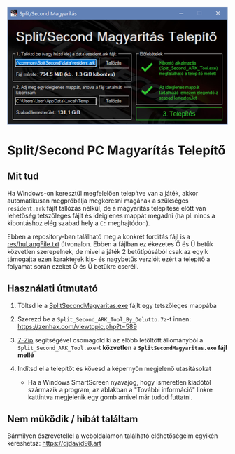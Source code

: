 ![Telepítő ablak](res/screenshot.png)
# Split/Second PC Magyarítás Telepítő

## Mit tud

Ha Windows-on keresztül megfelelően telepítve van a játék, akkor automatikusan megpróbálja megkeresni magának a szükséges `resident.ark` fájlt tallózás nélkül, de a magyarítás telepítése előtt van lehetőség tetszőleges fájlt és ideiglenes mappát megadni (ha pl. nincs a kibontáshoz elég szabad hely a `C:` meghajtódon).

Ebben a repository-ban található meg a konkrét fordítás fájl is a [res/huLangFile.txt](res/huLangFile.txt) útvonalon. Ebben a fájlban ez ékezetes Ő és Ű betűk közvetlen szerepelnek, de mivel a játék 2 betűtípúsából csak az egyik támogajta ezen karakterek kis- és nagybetűs verzióit ezért a telepítő a folyamat során ezeket Õ és Û betűkre cseréli.

## Használati útmutató

 1. Töltsd le a [SplitSecondMagyaritas.exe] fájlt egy tetszőleges mappába
 2. Szerezd be a `Split_Second_ARK_Tool_By_Delutto.7z`-t innen: https://zenhax.com/viewtopic.php?t=589
 3. [7-Zip] segítségével csomagold ki az előbb letöltött állományból a `Split_Second_ARK_Tool.exe`-t **közvetlen a `SplitSecondMagyaritas.exe` fájl mellé**
 4. Indítsd el a telepítőt és kövesd a képernyőn megjelenő utasításokat
 
    - Ha a Windows SmartScreen nyavajog, hogy ismeretlen kiadótól származik a program, az ablakban a "További információ" linkre kattintva megjelenik egy gomb amivel már tudod futtatni.
 
## Nem működik / hibát találtam

Bármilyen észrevétellel a weboldalamon található eléhetőségeim egyikén kereshetsz: https://djdavid98.art

 [SplitSecondMagyaritas.exe]: https://bitbucket.org/DJDavid98/split-second-magyaritas/downloads/SplitSecondMagyaritas.exe
 [7-Zip]: https://www.7-zip.org/
